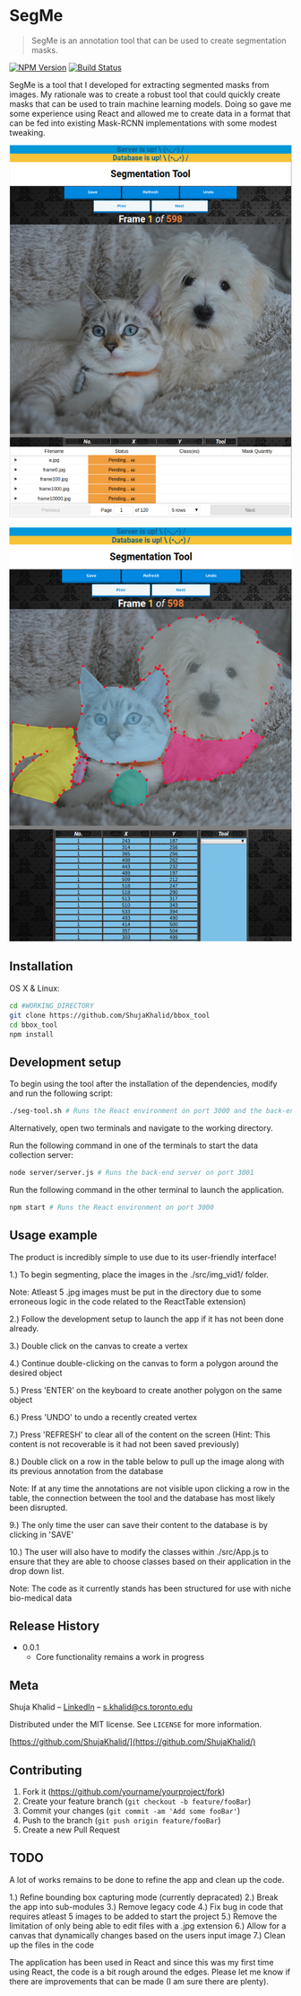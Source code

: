 # SegMe
> SegMe is an annotation tool that can be used to create segmentation masks.

[![NPM Version][npm-image]][npm-url]
[![Build Status][travis-image]][travis-url]

SegMe is a tool that I developed for extracting segmented masks from images. My rationale was to create a robust tool that could quickly create masks that can be used to train machine learning models. Doing so gave me some experience using React and allowed me to create data in a format that can be fed into existing Mask-RCNN implementations with some modest tweaking. 

![](demo_imgs/1.png)

![](demo_imgs/2.png)

## Installation

OS X & Linux:

```sh
cd #WORKING_DIRECTORY
git clone https://github.com/ShujaKhalid/bbox_tool
cd bbox_tool
npm install

```

## Development setup

To begin using the tool after the installation of the dependencies, modify and run the following script: 

```sh
./seg-tool.sh # Runs the React environment on port 3000 and the back-end server on port 3001 

```

Alternatively, open two terminals and navigate to the working directory.

Run the following command in one of the terminals to start the data collection server:
```sh
node server/server.js # Runs the back-end server on port 3001 

```

Run the following command in the other terminal to launch the application.
```sh
npm start # Runs the React environment on port 3000

```

## Usage example

The product is incredibly simple to use due to its user-friendly interface!

1.) To begin segmenting, place the images in the ./src/img_vid1/ folder. 

Note: Atleast 5 .jpg images must be put in the directory due to some erroneous logic in the code related to the ReactTable extension)

2.) Follow the development setup to launch the app if it has not been done already.

3.) Double click on the canvas to create a vertex

4.) Continue double-clicking on the canvas to form a polygon around the desired object

5.) Press 'ENTER' on the keyboard to create another polygon on the same object 

6.) Press 'UNDO' to undo a recently created vertex

7.) Press 'REFRESH' to clear all of the content on the screen (Hint: This content is not recoverable is it had not been saved previously)

8.) Double click on a row in the table below to pull up the image along with its previous annotation from the database

Note: If at any time the annotations are not visible upon clicking a row in the table, the connection between the tool and the database has most likely been disrupted.  

9.) The only time the user can save their content to the database is by clicking in 'SAVE'

10.) The user will also have to modify the classes within ./src/App.js to ensure that they are able to choose classes based on their application in the drop down list.

Note: The code as it currently stands has been structured for use with niche bio-medical data  

## Release History

* 0.0.1
    * Core functionality remains a work in progress

## Meta

Shuja Khalid – [LinkedIn](https://www.linkedin.com/in/shujakhalid/) – s.khalid@cs.toronto.edu

Distributed under the MIT license. See ``LICENSE`` for more information.

[https://github.com/ShujaKhalid/](https://github.com/ShujaKhalid/)

## Contributing

1. Fork it (<https://github.com/yourname/yourproject/fork>)
2. Create your feature branch (`git checkout -b feature/fooBar`)
3. Commit your changes (`git commit -am 'Add some fooBar'`)
4. Push to the branch (`git push origin feature/fooBar`)
5. Create a new Pull Request

## TODO

A lot of works remains to be done to refine the app and clean up the code.

1.) Refine bounding box capturing mode (currently depracated)
2.) Break the app into sub-modules
3.) Remove legacy code
4.) Fix bug in code that requires atleast 5 images to be added to start the project
5.) Remove the limitation of only being able to edit files with a .jpg extension
6.) Allow for a canvas that dynamically changes based on the users input image
7.) Clean up the files in the code

The application has been used in React and since this was my first time using React, the code is a bit rough around the edges. Please let me know if there are improvements that can be made (I am sure there are plenty).


<!-- Markdown link & img dfn's -->
[npm-image]: https://img.shields.io/npm/v/datadog-metrics.svg?style=flat-square
[npm-url]: https://npmjs.org/package/datadog-metrics
[npm-downloads]: https://img.shields.io/npm/dm/datadog-metrics.svg?style=flat-square
[travis-image]: https://img.shields.io/travis/dbader/node-datadog-metrics/master.svg?style=flat-square
[travis-url]: https://travis-ci.org/dbader/node-datadog-metrics
